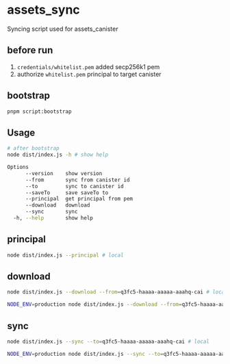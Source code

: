 # assets_sync

Syncing script used for assets_canister

## before run

1. `credentials/whitelist.pem` added secp256k1 pem
2. authorize `whitelist.pem` principal to target canister

## bootstrap

```bash
pnpm script:bootstrap
```

## Usage

```bash
# after bootstrap
node dist/index.js -h # show help

Options
      --version    show version                                         [boolean]
      --from       sync from canister id                                [string]
      --to         sync to canister id                                  [string]
      --saveTo     save saveTo to                                       [string, default to `./sync_folder`]
      --principal  get principal from pem                               [boolean]
      --download   download                                             [boolean]
      --sync       sync                                                 [boolean]
  -h, --help       show help                                            [boolean]

```

## principal

```bash
node dist/index.js --principal # local
```

## download

```bash
node dist/index.js --download --from=q3fc5-haaaa-aaaaa-aaahq-cai # local

NODE_ENV=production node dist/index.js --download --from=q3fc5-haaaa-aaaaa-aaahq-cai # production
```

## sync

```bash
node dist/index.js --sync --to=q3fc5-haaaa-aaaaa-aaahq-cai # local

NODE_ENV=production node dist/index.js --sync --to=q3fc5-haaaa-aaaaa-aaahq-cai # production
```
